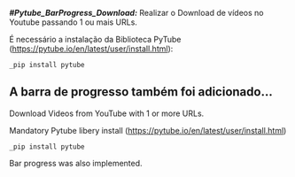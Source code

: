 ***#Pytube_BarProgress_Download:***
Realizar o Download de vídeos no Youtube passando 1 ou mais URLs.

É necessário a instalação da Biblioteca PyTube (https://pytube.io/en/latest/user/install.html):
    
    _pip install pytube

A barra de progresso também foi adicionado... 
---------------------------------------------------------------------------------------------------
Download Videos from YouTube with 1 or more URLs. 

Mandatory Pytube libery install (https://pytube.io/en/latest/user/install.html)
    
    _pip install pytube

Bar progress was also implemented. 
